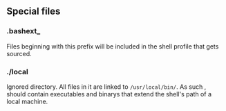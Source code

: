 

## Special files

### .bashext\_
Files beginning with this prefix will be included in the shell profile that gets sourced.


### ./local

Ignored directory. All files in it are linked to `/usr/local/bin/`.
As such , should contain executables and binarys that extend the
shell's path of a local machine.


